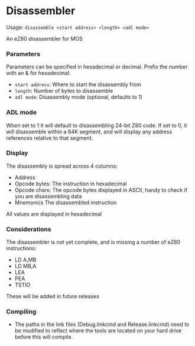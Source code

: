 # Disassembler

Usage: `disassemble <start address> <length> <adl mode>`

An eZ80 disassembler for MOS

### Parameters

Parameters can be specified in hexadecimal or decimal. Prefix the number with an & for hexadecimal.

- `start address`: Where to start the disassembly from
- `length`: Number of bytes to disassemble
- `adl mode`: Disassembly mode (optional, defaults to 1)

### ADL mode

When set to 1 it will default to disassembling 24-bit Z80 code. If set to 0, it will disassemble within a 64K segment, and will display any address references relative to that segment.

### Display

The disassembly is spread across 4 columns:

- Address
- Opcode bytes: The instruction in hexadecimal
- Opcode chars: The opcode bytes displayed in ASCII, handy to check if you are disassembling data
- Mnemonics The disassembled instruction

All values are displayed in hexadecimal

### Considerations

The disassembler is not yet complete, and is missing a number of eZ80 instructions:

- LD A,MB
- LD MB,A
- LEA
- PEA
- TSTIO

These will be added in future releases

### Compiling

- The paths in the link files (Debug.linkcmd and Release.linkcmd) need to be modified to reflect where the tools are located on your hard drive before this will compile.